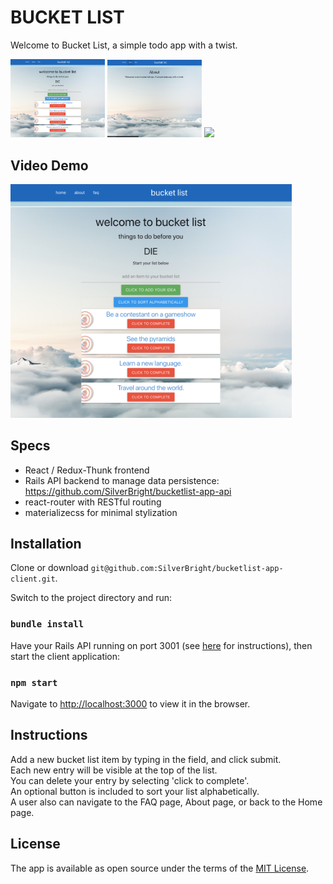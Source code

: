 # BUCKET LIST

Welcome to Bucket List, a simple todo app with a twist.

<img src="images/bucketlist.png" width="30%"> <img src="images/about.png" width="30%"> <img src="images/faq.png" width="31%">

## Video Demo
<a href="https://youtu.be/WX5LjkZzSWM"><img src="images/bucketlist.png" 
alt="Bucket List" width="450" /></a>

## Specs
- React / Redux-Thunk frontend
- Rails API backend to manage data persistence: https://github.com/SilverBright/bucketlist-app-api
- react-router with RESTful routing
- materializecss for minimal stylization

## Installation

Clone or download `git@github.com:SilverBright/bucketlist-app-client.git`.

Switch to the project directory and run:   
### `bundle install`

Have your Rails API running on port 3001 (see [here](https://github.com/SilverBright/bucketlist-app-api/blob/master/README.md) for instructions), then start the client application:
### `npm start`

Navigate to [http://localhost:3000](http://localhost:3000) to view it in the browser.  


## Instructions

Add a new bucket list item by typing in the field, and click submit.   
Each new entry will be visible at the top of the list.   
You can delete your entry by selecting 'click to complete'.   
An optional button is included to sort your list alphabetically.  
A user also can navigate to the FAQ page, About page, or back to the Home page.


## License

The app is available as open source under the terms of the [MIT License](https://github.com/SilverBright/bucketlist-app-client/blob/master/LICENSE).